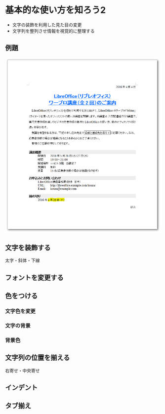 # 基本的な使い方を知ろう2

- 文字の装飾を利用した見た目の変更
- 文字列を整列させ情報を視覚的に整理する

## 例題

![例題](../files/writer-sample1-after.png)


## 文字を装飾する

太字・斜体・下線

## フォントを変更する


## 色をつける

### 文字色を変更


### 文字の背景


### 背景色


## 文字列の位置を揃える

右寄せ・中央寄せ

## インデント

## タブ揃え

